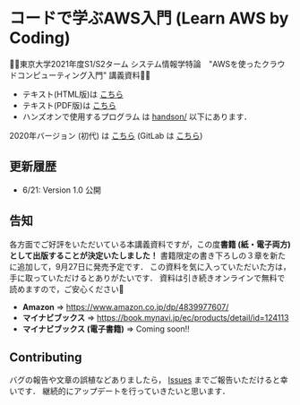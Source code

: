 # コードで学ぶAWS入門 (Learn AWS by Coding)

🚀🚀東京大学2021年度S1/S2ターム システム情報学特論　"AWSを使ったクラウドコンピューティング入門" 講義資料🚀🚀

- テキスト(HTML版)は [こちら](https://tomomano.github.io/learn-aws-by-coding/)
- テキスト(PDF版)は [こちら](https://tomomano.github.io/learn-aws-by-coding/main.pdf)
- ハンズオンで使用するプログラム は [handson/](handson/) 以下にあります．

2020年バージョン (初代) は [こちら](https://tomomano.gitlab.io/intro-aws/)
(GitLab は [こちら](https://gitlab.com/tomomano/intro-aws))

## 更新履歴

- 6/21: Version 1.0 公開

## 告知

各方面でご好評をいただいている本講義資料ですが，この度**書籍 (紙・電子両方) として出版することが決定いたしました！**
書籍限定の書き下ろしの３章を新たに追加して，9月27日に発売予定です．
この資料を気に入っていただいた方は，手に取っていただけるとありがたいです．
資料は引き続きオンラインで無料で読めますので，ご安心ください🙇

- **Amazon** => https://www.amazon.co.jp/dp/4839977607/
- **マイナビブックス** => https://book.mynavi.jp/ec/products/detail/id=124113
- **マイナビブックス (電子書籍)** => Coming soon!!

## Contributing
バグの報告や文章の誤植などありましたら， [Issues](https://github.com/tomomano/learn-aws-by-coding/issues) までご報告いただけると幸いです．
継続的にアップデートを行っていきたいと思います．
